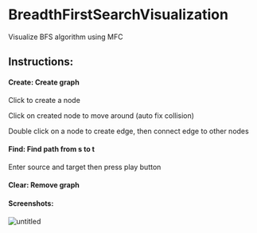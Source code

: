 # BreadthFirstSearchVisualization

Visualize BFS algorithm using MFC

## Instructions:

#### Create: Create graph

  Click to create a node
  
  Click on created node to move around (auto fix collision)
  
  Double click on a node to create edge, then connect edge to other nodes
  
#### Find: Find path from s to t

  Enter source and target then press play button
  
#### Clear: Remove graph

#### Screenshots:

![untitled](https://user-images.githubusercontent.com/20266071/34071525-004f667e-e2aa-11e7-8914-0a93a3f256ca.png)

